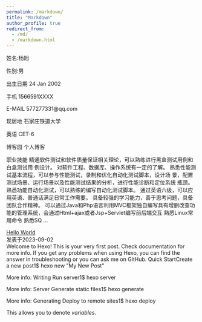 ```yaml
---
permalink: /markdown/
title: "Markdown"
author_profile: true
redirect_from: 
  - /md/
  - /markdown.html
---
```


姓名:杨旭

性别:男

出生日期
24 Jan 2002

手机
1566591XXXX

E-MAIL
&#x35;&#55;&#55;&#50;&#x37;&#55;&#x33;&#51;&#x31;&#64;&#x71;&#113;&#x2e;&#x63;&#111;&#109;

现居地
石家庄铁道大学

英语
CET-6

博客园
个人博客


职业技能
精通软件测试和软件质量保证相关理论，可以熟练进行黑盒测试用例和白盒测试用 例设计。
对软件工程、数据库、操作系统有一定的了解。
熟悉性能测试基本流程，可以参与性能测试，录制和优化自动化测试脚本，设计场 景，配置测试场景、运行场景以及性能测试结果的分析，进行性能诊断和定位系统 瓶颈。
熟悉功能自动化测试，可以熟练的编写自动化测试脚本。
通过英语六级，可以应用英语、普通话满足日常工作需要。
具备较强的学习能力，善于思考问题，具备团队合作精神。
可以通过Java和Php语言利用MVC框架独自编写具有增删改查功能的管理系统，会通过Html+ajax或者Jsp+Servlet编写前后端交互
熟悉Linux常用命令
熟悉SQ ...</div></div></div><div class="recent-post-item"><div class="recent-post-info no-cover"><a class="article-title" href="/2023/09/02/hello-world/" title="Hello World">Hello World</a><div class="article-meta-wrap"><span class="post-meta-date"><i class="far fa-calendar-alt"></i><span class="article-meta-label">发表于</span><time datetime="2023-09-02T08:23:39.563Z" title="发表于 2023-09-02 16:23:39">2023-09-02</time></span></div><div class="content">Welcome to Hexo! This is your very first post. Check documentation for more info. If you get any problems when using Hexo, you can find the answer in troubleshooting or you can ask me on GitHub.
Quick StartCreate a new post1$ hexo new &quot;My New Post&quot;

More info: Writing
Run server1$ hexo server

More info: Server
Generate static files1$ hexo generate

More info: Generating
Deploy to remote sites1$ hexo deploy

This allows you to denote <var>variables</var>.
